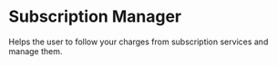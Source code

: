 # Subscription Manager

Helps the user to follow your charges from subscription services and manage them.
